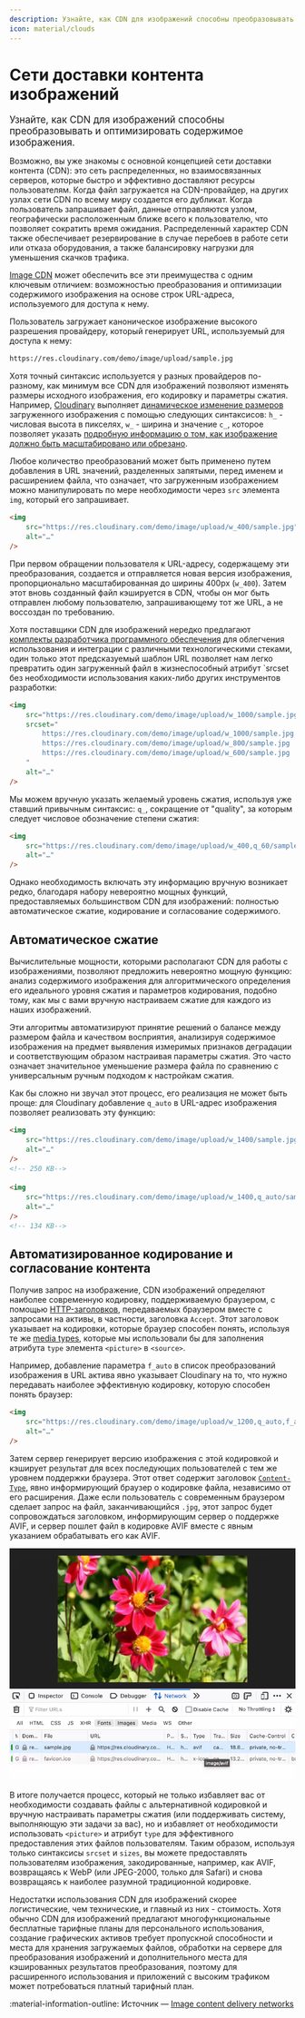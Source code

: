 ```yaml
---
description: Узнайте, как CDN для изображений способны преобразовывать и оптимизировать содержимое изображения.
icon: material/clouds
---
```


# Сети доставки контента изображений

<big>Узнайте, как CDN для изображений способны преобразовывать и оптимизировать содержимое изображения.</big>

Возможно, вы уже знакомы с основной концепцией сети доставки контента (CDN): это сеть распределенных, но взаимосвязанных серверов, которые быстро и эффективно доставляют ресурсы пользователям. Когда файл загружается на CDN-провайдер, на других узлах сети CDN по всему миру создается его дубликат. Когда пользователь запрашивает файл, данные отправляются узлом, географически расположенным ближе всего к пользователю, что позволяет сократить время ожидания. Распределенный характер CDN также обеспечивает резервирование в случае перебоев в работе сети или отказа оборудования, а также балансировку нагрузки для уменьшения скачков трафика.

[Image CDN](https://web.dev/image-cdns/) может обеспечить все эти преимущества с одним ключевым отличием: возможностью преобразования и оптимизации содержимого изображения на основе строк URL-адреса, используемого для доступа к нему.

Пользователь загружает каноническое изображение высокого разрешения провайдеру, который генерирует URL, используемый для доступа к нему:

```html
https://res.cloudinary.com/demo/image/upload/sample.jpg
```

Хотя точный синтаксис используется у разных провайдеров по-разному, как минимум все CDN для изображений позволяют изменять размеры исходного изображения, его кодировку и параметры сжатия. Например, [Cloudinary](https://cloudinary.com/) выполняет [динамическое изменение размеров](https://cloudinary.com/documentation/resizing_and_cropping#setting_the_resize_dimensions) загруженного изображения с помощью следующих синтаксисов: `h_` - числовая высота в пикселях, `w_` - ширина и значение `c_`, которое позволяет указать [подробную информацию о том, как изображение должно быть масштабировано или обрезано](https://cloudinary.com/documentation/resizing_and_cropping#crop).

Любое количество преобразований может быть применено путем добавления в URL значений, разделенных запятыми, перед именем и расширением файла, что означает, что загруженным изображением можно манипулировать по мере необходимости через `src` элемента `img`, который его запрашивает.

```html
<img
    src="https://res.cloudinary.com/demo/image/upload/w_400/sample.jpg"
    alt="…"
/>
```

При первом обращении пользователя к URL-адресу, содержащему эти преобразования, создается и отправляется новая версия изображения, пропорционально масштабированная до ширины 400px (`w_400`). Затем этот вновь созданный файл кэшируется в CDN, чтобы он мог быть отправлен любому пользователю, запрашивающему тот же URL, а не воссоздан по требованию.

Хотя поставщики CDN для изображений нередко предлагают [комплекты разработчика программного обеспечения](https://cloudinary.com/documentation/cloudinary_sdks) для облегчения использования и интеграции с различными технологическими стеками, один только этот предсказуемый шаблон URL позволяет нам легко превратить один загруженный файл в жизнеспособный атрибут `srcset без необходимости использования каких-либо других инструментов разработки:

```html
<img
    src="https://res.cloudinary.com/demo/image/upload/w_1000/sample.jpg 1000w"
    srcset="
        https://res.cloudinary.com/demo/image/upload/w_1000/sample.jpg 1000w,
        https://res.cloudinary.com/demo/image/upload/w_800/sample.jpg   800w,
        https://res.cloudinary.com/demo/image/upload/w_600/sample.jpg   600w
    "
    alt="…"
/>
```

Мы можем вручную указать желаемый уровень сжатия, используя уже ставший привычным синтаксис: `q_`, сокращение от "quality", за которым следует числовое обозначение степени сжатия:

```html
<img
    src="https://res.cloudinary.com/demo/image/upload/w_400,q_60/sample.jpg"
    alt="…"
/>
```

Однако необходимость включать эту информацию вручную возникает редко, благодаря набору невероятно мощных функций, предоставляемых большинством CDN для изображений: полностью автоматическое сжатие, кодирование и согласование содержимого.

## Автоматическое сжатие

Вычислительные мощности, которыми располагают CDN для работы с изображениями, позволяют предложить невероятно мощную функцию: анализ содержимого изображения для алгоритмического определения его идеального уровня сжатия и параметров кодирования, подобно тому, как мы с вами вручную настраиваем сжатие для каждого из наших изображений.

Эти алгоритмы автоматизируют принятие решений о балансе между размером файла и качеством восприятия, анализируя содержимое изображения на предмет выявления измеримых признаков деградации и соответствующим образом настраивая параметры сжатия. Это часто означает значительное уменьшение размера файла по сравнению с универсальным ручным подходом к настройкам сжатия.

Как бы сложно ни звучал этот процесс, его реализация не может быть проще: для Cloudinary добавление `q_auto` в URL-адрес изображения позволяет реализовать эту функцию:

```html
<img
    src="https://res.cloudinary.com/demo/image/upload/w_1400/sample.jpg"
    alt="…"
/>
<!-- 250 KB-->

<img
    src="https://res.cloudinary.com/demo/image/upload/w_1400,q_auto/sample.jpg"
    alt="…"
/>
<!-- 134 KB-->
```

## Автоматизированное кодирование и согласование контента

Получив запрос на изображение, CDN изображений определяют наиболее современную кодировку, поддерживаемую браузером, с помощью [HTTP-заголовков](https://developer.mozilla.org/docs/Web/HTTP/Headers), передаваемых браузером вместе с запросами на активы, в частности, заголовка `Accept`. Этот заголовок указывает на кодировки, которые браузер способен понять, используя те же [media types](https://developer.mozilla.org/docs/Web/HTTP/Basics_of_HTTP/MIME_types), которые мы использовали бы для заполнения атрибута `type` элемента `<picture>` в `<source>`.

Например, добавление параметра `f_auto` в список преобразований изображения в URL актива явно указывает Cloudinary на то, что нужно передавать наиболее эффективную кодировку, которую способен понять браузер:

```html
<img
    src="https://res.cloudinary.com/demo/image/upload/w_1200,q_auto,f_auto/sample.jpg"
    alt="…"
/>
```

Затем сервер генерирует версию изображения с этой кодировкой и кэширует результат для всех последующих пользователей с тем же уровнем поддержки браузера. Этот ответ содержит заголовок [`Content-Type`](https://developer.mozilla.org/docs/Web/HTTP/Headers/Content-Type), явно информирующий браузер о кодировке файла, независимо от его расширения. Даже если пользователь с современным браузером сделает запрос на файл, заканчивающийся `.jpg`, этот запрос будет сопровождаться заголовком, информирующим сервер о поддержке AVIF, и сервер пошлет файл в кодировке AVIF вместе с явным указанием обрабатывать его как AVIF.

![Пользовательский интерфейс CDN.](cdn-1.png)

В итоге получается процесс, который не только избавляет вас от необходимости создавать файлы с альтернативной кодировкой и вручную настраивать параметры сжатия (или поддерживать систему, выполняющую эти задачи за вас), но и избавляет от необходимости использовать `<picture>` и атрибут `type` для эффективного предоставления этих файлов пользователям. Таким образом, используя только синтаксисы `srcset` и `sizes`, вы можете предоставлять пользователям изображения, закодированные, например, как AVIF, возвращаясь к WebP (или JPEG-2000, только для Safari) и снова возвращаясь к наиболее разумной традиционной кодировке.

Недостатки использования CDN для изображений скорее логистические, чем технические, и главный из них - стоимость. Хотя обычно CDN для изображений предлагают многофункциональные бесплатные тарифные планы для персонального использования, создание графических активов требует пропускной способности и места для хранения загружаемых файлов, обработки на сервере для преобразования изображений и дополнительного места для кэшированных результатов преобразования, поэтому для расширенного использования и приложений с высоким трафиком может потребоваться платный тарифный план.

:material-information-outline: Источник &mdash; [Image content delivery networks](https://web.dev/learn/images/cdn/)
